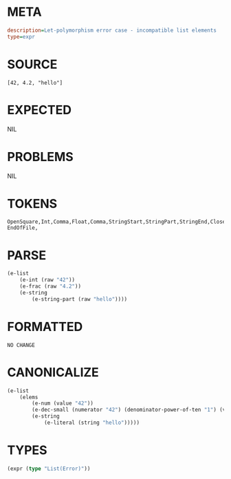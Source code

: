 # META
~~~ini
description=Let-polymorphism error case - incompatible list elements
type=expr
~~~
# SOURCE
~~~roc
[42, 4.2, "hello"]
~~~
# EXPECTED
NIL
# PROBLEMS
NIL
# TOKENS
~~~zig
OpenSquare,Int,Comma,Float,Comma,StringStart,StringPart,StringEnd,CloseSquare,
EndOfFile,
~~~
# PARSE
~~~clojure
(e-list
	(e-int (raw "42"))
	(e-frac (raw "4.2"))
	(e-string
		(e-string-part (raw "hello"))))
~~~
# FORMATTED
~~~roc
NO CHANGE
~~~
# CANONICALIZE
~~~clojure
(e-list
	(elems
		(e-num (value "42"))
		(e-dec-small (numerator "42") (denominator-power-of-ten "1") (value "4.2"))
		(e-string
			(e-literal (string "hello")))))
~~~
# TYPES
~~~clojure
(expr (type "List(Error)"))
~~~
